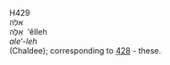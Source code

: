 <body>
  <p>H429<br>  אלּה  <br> אֵלֶּה  ‎  ‘êlleh  <br><i>ale‘-leh </i><br>(Chaldee); corresponding to <a href="h0428.htm">428</a>  - these.<br></p>
 </body>